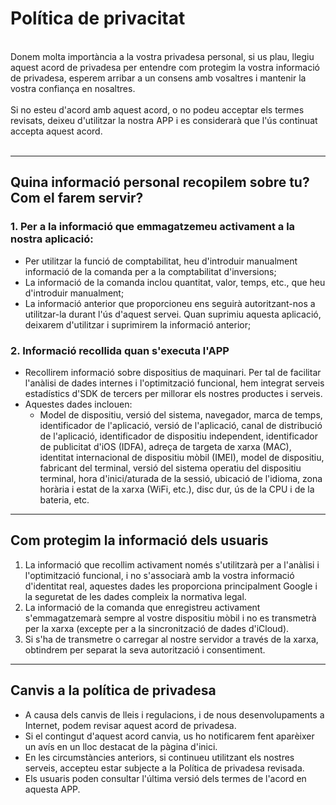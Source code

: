 # Política de privacitat
<br>
Donem molta importància a la vostra privadesa personal, si us plau, llegiu aquest acord de privadesa per entendre com protegim la vostra informació de privadesa, esperem arribar a un consens amb vosaltres i mantenir la vostra confiança en nosaltres.
<br><br>Si no esteu d'acord amb aquest acord, o no podeu acceptar els termes revisats, deixeu d'utilitzar la nostra APP i es considerarà que l'ús continuat accepta aquest acord.
<br><br>

***

## Quina informació personal recopilem sobre tu? Com el farem servir?
### 1. Per a la informació que emmagatzemeu activament a la nostra aplicació:
   - Per utilitzar la funció de comptabilitat, heu d'introduir manualment informació de la comanda per a la comptabilitat d'inversions;
   - La informació de la comanda inclou quantitat, valor, temps, etc., que heu d'introduir manualment;
   - La informació anterior que proporcioneu ens seguirà autoritzant-nos a utilitzar-la durant l'ús d'aquest servei. Quan suprimiu aquesta aplicació, deixarem d'utilitzar i suprimirem la informació anterior;

### 2. Informació recollida quan s'executa l'APP
   - Recollirem informació sobre dispositius de maquinari. Per tal de facilitar l'anàlisi de dades internes i l'optimització funcional, hem integrat serveis estadístics d'SDK de tercers per millorar els nostres productes i serveis.
   - Aquestes dades inclouen:
      - Model de dispositiu, versió del sistema, navegador, marca de temps, identificador de l'aplicació, versió de l'aplicació, canal de distribució de l'aplicació, identificador de dispositiu independent, identificador de publicitat d'iOS (IDFA), adreça de targeta de xarxa (MAC), identitat internacional de dispositiu mòbil (IMEI), model de dispositiu, fabricant del terminal, versió del sistema operatiu del dispositiu terminal, hora d'inici/aturada de la sessió, ubicació de l'idioma, zona horària i estat de la xarxa (WiFi, etc.), disc dur, ús de la CPU i de la bateria, etc.

***
## Com protegim la informació dels usuaris
   1. La informació que recollim activament només s'utilitzarà per a l'anàlisi i l'optimització funcional, i no s'associarà amb la vostra informació d'identitat real, aquestes dades les proporciona principalment Google i la seguretat de les dades compleix la normativa legal.
   2. La informació de la comanda que enregistreu activament s'emmagatzemarà sempre al vostre dispositiu mòbil i no es transmetrà per la xarxa (excepte per a la sincronització de dades d'iCloud).
   3. Si s'ha de transmetre o carregar al nostre servidor a través de la xarxa, obtindrem per separat la seva autorització i consentiment.
***
## Canvis a la política de privadesa
   - A causa dels canvis de lleis i regulacions, i de nous desenvolupaments a Internet, podem revisar aquest acord de privadesa.
   - Si el contingut d'aquest acord canvia, us ho notificarem fent aparèixer un avís en un lloc destacat de la pàgina d'inici.
   - En les circumstàncies anteriors, si continueu utilitzant els nostres serveis, accepteu estar subjecte a la Política de privadesa revisada.
   - Els usuaris poden consultar l'última versió dels termes de l'acord en aquesta APP.
